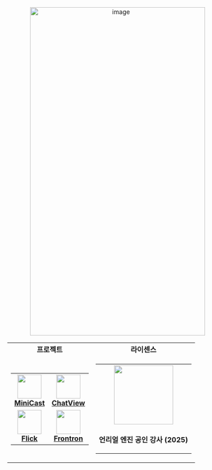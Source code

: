 <div align="center">
  <img width="400" height="750" alt="image" src="https://github.com/user-attachments/assets/7901a294-7400-45ac-92c8-c51a8d46fcbf" />

  <table>
    <tr>
      <td align="center">
        <b>프로젝트</b>
      </td>
      <td align="center">
        <b>라이센스</b>
      </td>
    </tr>
    <tr>
      <td align="center">
        <table>
          <tr>
            <td align="center">
              <a href="https://mini-cast.andongmin.com">
                <img src="https://mini-cast.andongmin.com/mini-cast.svg" height="55px" />
              </a>
              <br />
              <strong>
                <a href="https://mini-cast.andongmin.com">MiniCast</a>
              </strong>
            </td>
            <td align="center">
              <a href="https://chat-view.andongmin.com">
                <img src="https://chat-view.andongmin.com/chat-view.svg" height="55px" />
              </a>
              <br />
              <strong>
                <a href="https://chat-view.andongmin.com">ChatView</a>
              </strong>
            </td>
          </tr>
          <tr>
            <td align="center">
              <a href="https://flick.andongmin.com">
                <img src="https://flick.andongmin.com/flick.png" height="55px" />
              </a>
              <br />
              <strong>
                <a href="https://flick.andongmin.com">Flick</a>
              </strong>
            </td>
            <td align="center">
              <a href="https://frontron.andongmin.com">
                <img src="https://frontron.andongmin.com/frontron.svg" height="55px" />
              </a>
              <br />
              <strong>
                <a href="https://frontron.andongmin.com">Frontron</a>
              </strong>
            </td>
          </tr>
        </table>
      </td>
      <td align="center">
        <table>
          <tr>
            <td align="center">
              <a href="https://credential.unrealengine.com/ee26545b-7580-437a-9730-200668ab118e#acc.4Jc9BSGu">
                <img src="https://github.com/user-attachments/assets/e2680500-88aa-424e-9d9a-8bf62acdeb2c" height="135px" />
              </a>
            </td>
          </tr>
          <tr>
            <td align="center">
              <p>
                <b>언리얼 엔진 공인 강사 (2025)</b>
              </p>
            </td>
          </tr>
        </table>
      </td>
    </tr>
  </table>
</div>
